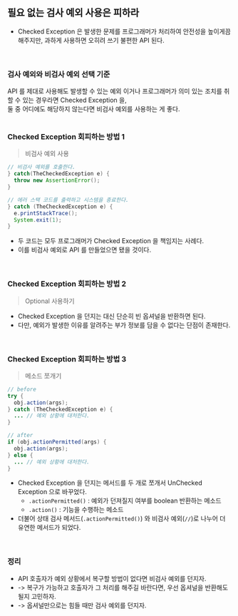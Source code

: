 ## 필요 없는 검사 예외 사용은 피하라
* Checked Exception 은 발생한 문제를 프로그래머가 처리하여 안전성을 높이게끔 해주지만, 과하게 사용하면 오히려 쓰기 불편한 API 된다.
<br>

### 검사 예외와 비검사 예외 선택 기준
API 를 제대로 사용해도 발생할 수 있는 예외 이거나 프로그래머가 의미 있는 조치를 취할 수 있는 경우라면 Checked Exception 을,<br>
둘 중 어디에도 해당하지 않는다면 비검사 예외를 사용하는 게 좋다.
<br><br>

### Checked Exception 회피하는 방법 1
> 비검사 예외 사용
```java
// 비검사 예외를 호출한다.
} catch(TheCheckedException e) {
  throw new AssertionError();
}
```
```java
// 에러 스택 코드를 출력하고 시스템을 종료한다.
} catch (TheCheckedException e) {
  e.printStackTrace();
  System.exit(1);
}
```
* 두 코드는 모두 프로그래머가 Checked Exception 을 책임지는 사례다.
* 이를 비검사 예외로 API 를 만들었으면 됐을 것이다.
<br>

### Checked Exception 회피하는 방법 2
> Optional 사용하기
* Checked Exception 을 던지는 대신 단순히 빈 옵셔널을 반환하면 된다.
* 다만, 예외가 발생한 이유를 알려주는 부가 정보를 담을 수 없다는 단점이 존재한다.
<br>

### Checked Exception 회피하는 방법 3
> 메소드 쪼개기
```java
// before
try {
  obj.action(args);
} catch (TheCheckedException e) {
  ... // 예외 상황에 대처한다.
}

// after
if (obj.actionPermitted(args) {
  obj.action(args);
} else {
  ... // 예외 상황에 대처한다.
}
```
* Checked Exception 을 던지는 메서드를 두 개로 쪼개서 UnChecked Exception 으로 바꾸었다.
  * `.actionPermitted()` : 예외가 던져질지 여부를 boolean 반환하는 메소드
  * `.action()` : 기능을 수행하는 메소드
* 더불어 상태 검사 메서드(`.actionPermitted()`) 와 비검사 예외(`//`)로 나누어 더 유연한 메서드가 되었다.
<br>

### 정리
* API 호출자가 예외 상황에서 복구할 방법이 없다면 비검사 예외를 던지자.
* -> 복구가 가능하고 호출자가 그 처리를 해주길 바란다면, 우선 옵셔널을 반환해도 될지 고민하자.
* -> 옵셔널만으로는 힘들 때만 검사 예외를 던지자.
